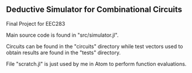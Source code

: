## Deductive Simulator for Combinational Circuits
Final Project for EEC283

Main source code is found in "src/simulator.jl".

Circuits can be found in the "circuits" directory while test vectors used
to obtain results are found in the "tests" directory.

File "scratch.jl" is just used by me in Atom to perform function evaluations.
